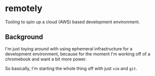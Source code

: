 # remotely
Tooling to spin up a cloud (AWS) based development environment.

## Background
I'm just toying around with using ephemeral infrastructure for a development environment, because for the moment I'm working off of a chromebook and want a bit more power.

So basically, I'm starting the whole thing off with just `vim` and `git`.

